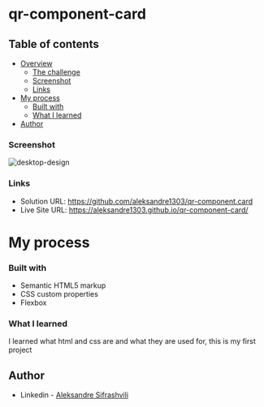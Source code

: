 # qr-component-card


## Table of contents

- [Overview](#overview)
  - [The challenge](#the-challenge)
  - [Screenshot](#screenshot)
  - [Links](#links)
- [My process](#my-process)
  - [Built with](#built-with)
  - [What I learned](#what-i-learned)
- [Author](#author)


### Screenshot

![desktop-design](https://user-images.githubusercontent.com/67371847/215219733-fcbcfbfc-cd68-4a8c-8571-9e9c4c7ce881.jpg)


### Links

- Solution URL:  https://github.com/aleksandre1303/qr-component.card
- Live Site URL: https://aleksandre1303.github.io/qr-component-card/


# My process

### Built with

- Semantic HTML5 markup
- CSS custom properties
- Flexbox


### What I learned

I learned what html and css are and what they are used for, this is my first project


## Author

- Linkedin - [Aleksandre Sifrashvili](https://www.linkedin.com/in/aleksandre-sifrashvili-3673a2214/)
